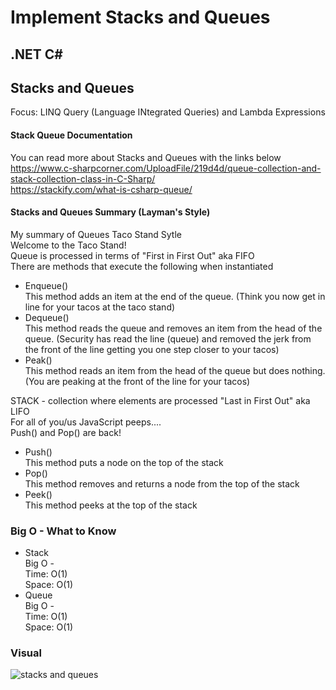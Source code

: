# Implement Stacks and Queues
## .NET C#

## Stacks and Queues
Focus: LINQ Query (Language INtegrated Queries) and Lambda Expressions </br>

#### Stack Queue Documentation
You can read more about Stacks and Queues with the links below </br>
https://www.c-sharpcorner.com/UploadFile/219d4d/queue-collection-and-stack-collection-class-in-C-Sharp/ </br>
https://stackify.com/what-is-csharp-queue/ </br>


#### Stacks and Queues Summary (Layman's Style)</br>
My summary of Queues Taco Stand Sytle</br>
Welcome to the Taco Stand!</br>
Queue is processed in terms of "First in First Out" aka FIFO</br>
There are methods that execute the following when instantiated</br>
* Enqueue()</br>
This method adds an item at the end of the queue. (Think you now get in line for your tacos at the taco stand)</br>
* Dequeue()</br>
This method reads the queue and removes an item from the head of the queue. (Security has read the line (queue) and removed the jerk from the front of the line getting you one step closer to your tacos)</br>
* Peak()</br>
This method reads an item from the head of the queue but does nothing. (You are peaking at the front of the line for your tacos)</br>

STACK - collection where elements are processed "Last in First Out" aka LIFO</br>
For all of you/us JavaScript peeps....</br>
Push() and Pop() are back!</br>
* Push()</br>
This method puts a node on the top of the stack
* Pop()</br>
This method removes and returns a node from the top of the stack
* Peek()</br>
This method peeks at the top of the stack

### Big O - What to Know</br>
* Stack </br>
Big O -<br>
Time: O(1)<br>
Space: O(1)<br>
* Queue</br>
Big O -<br>
Time: O(1)<br>
Space: O(1)<br>

### Visual
![stacks and queues](https://user-images.githubusercontent.com/39015829/47302908-7dcbe700-d5d7-11e8-9f9d-db5a1e87b993.jpg) </br>

